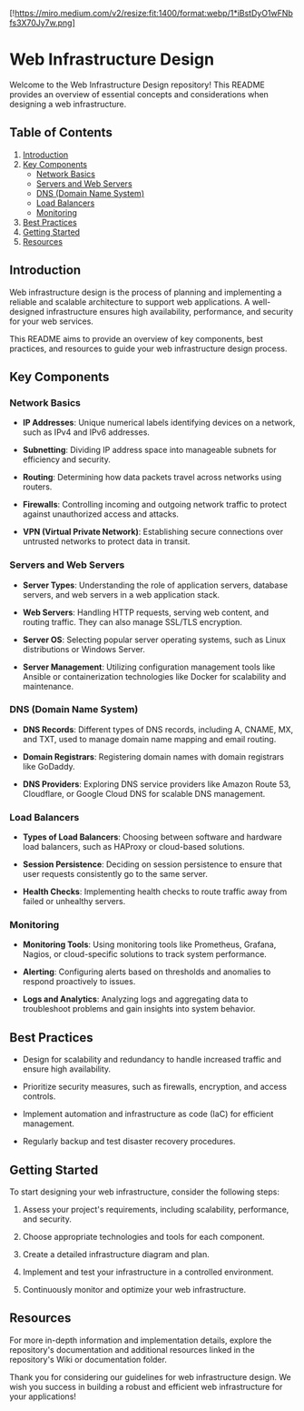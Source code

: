 [!https://miro.medium.com/v2/resize:fit:1400/format:webp/1*iBstDyO1wFNbfs3X70Jy7w.png]

# Web Infrastructure Design

Welcome to the Web Infrastructure Design repository! This README provides an overview of essential concepts and considerations when designing a web infrastructure.

## Table of Contents

1. [Introduction](#introduction)
2. [Key Components](#key-components)
   - [Network Basics](#network-basics)
   - [Servers and Web Servers](#servers-and-web-servers)
   - [DNS (Domain Name System)](#dns-domain-name-system)
   - [Load Balancers](#load-balancers)
   - [Monitoring](#monitoring)
3. [Best Practices](#best-practices)
4. [Getting Started](#getting-started)
5. [Resources](#resources)

## Introduction

Web infrastructure design is the process of planning and implementing a reliable and scalable architecture to support web applications. A well-designed infrastructure ensures high availability, performance, and security for your web services.

This README aims to provide an overview of key components, best practices, and resources to guide your web infrastructure design process.

## Key Components

### Network Basics

- **IP Addresses**: Unique numerical labels identifying devices on a network, such as IPv4 and IPv6 addresses.

- **Subnetting**: Dividing IP address space into manageable subnets for efficiency and security.

- **Routing**: Determining how data packets travel across networks using routers.

- **Firewalls**: Controlling incoming and outgoing network traffic to protect against unauthorized access and attacks.

- **VPN (Virtual Private Network)**: Establishing secure connections over untrusted networks to protect data in transit.

### Servers and Web Servers

- **Server Types**: Understanding the role of application servers, database servers, and web servers in a web application stack.

- **Web Servers**: Handling HTTP requests, serving web content, and routing traffic. They can also manage SSL/TLS encryption.

- **Server OS**: Selecting popular server operating systems, such as Linux distributions or Windows Server.

- **Server Management**: Utilizing configuration management tools like Ansible or containerization technologies like Docker for scalability and maintenance.

### DNS (Domain Name System)

- **DNS Records**: Different types of DNS records, including A, CNAME, MX, and TXT, used to manage domain name mapping and email routing.

- **Domain Registrars**: Registering domain names with domain registrars like GoDaddy.

- **DNS Providers**: Exploring DNS service providers like Amazon Route 53, Cloudflare, or Google Cloud DNS for scalable DNS management.

### Load Balancers

- **Types of Load Balancers**: Choosing between software and hardware load balancers, such as HAProxy or cloud-based solutions.

- **Session Persistence**: Deciding on session persistence to ensure that user requests consistently go to the same server.

- **Health Checks**: Implementing health checks to route traffic away from failed or unhealthy servers.

### Monitoring

- **Monitoring Tools**: Using monitoring tools like Prometheus, Grafana, Nagios, or cloud-specific solutions to track system performance.

- **Alerting**: Configuring alerts based on thresholds and anomalies to respond proactively to issues.

- **Logs and Analytics**: Analyzing logs and aggregating data to troubleshoot problems and gain insights into system behavior.

## Best Practices

- Design for scalability and redundancy to handle increased traffic and ensure high availability.

- Prioritize security measures, such as firewalls, encryption, and access controls.

- Implement automation and infrastructure as code (IaC) for efficient management.

- Regularly backup and test disaster recovery procedures.

## Getting Started

To start designing your web infrastructure, consider the following steps:

1. Assess your project's requirements, including scalability, performance, and security.

2. Choose appropriate technologies and tools for each component.

3. Create a detailed infrastructure diagram and plan.

4. Implement and test your infrastructure in a controlled environment.

5. Continuously monitor and optimize your web infrastructure.

## Resources

For more in-depth information and implementation details, explore the repository's documentation and additional resources linked in the repository's Wiki or documentation folder.

Thank you for considering our guidelines for web infrastructure design. We wish you success in building a robust and efficient web infrastructure for your applications!

